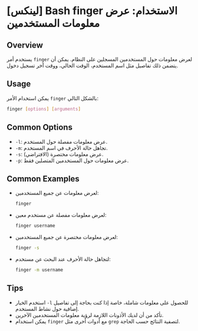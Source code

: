 # [لينكس] Bash finger الاستخدام: عرض معلومات المستخدمين

## Overview
يستخدم أمر `finger` لعرض معلومات حول المستخدمين المسجلين على النظام. يمكن أن يتضمن ذلك تفاصيل مثل اسم المستخدم، الوقت الحالي، ووقت آخر تسجيل دخول.

## Usage
يمكن استخدام الأمر `finger` بالشكل التالي:

```bash
finger [options] [arguments]
```

## Common Options
- `-l`: عرض معلومات مفصلة حول المستخدم.
- `-m`: تجاهل حالة الأحرف في اسم المستخدم.
- `-s`: عرض معلومات مختصرة (الافتراضي).
- `-p`: عرض معلومات حول المستخدمين المتصلين فقط.

## Common Examples
- لعرض معلومات عن جميع المستخدمين:
  ```bash
  finger
  ```

- لعرض معلومات مفصلة عن مستخدم معين:
  ```bash
  finger username
  ```

- لعرض معلومات مختصرة عن جميع المستخدمين:
  ```bash
  finger -s
  ```

- لتجاهل حالة الأحرف عند البحث عن مستخدم:
  ```bash
  finger -m username
  ```

## Tips
- استخدم الخيار `-l` للحصول على معلومات شاملة، خاصة إذا كنت بحاجة إلى تفاصيل إضافية حول نشاط المستخدم.
- تأكد من أن لديك الأذونات اللازمة لرؤية معلومات المستخدمين الآخرين.
- يمكن استخدام `finger` مع أدوات أخرى مثل `grep` لتصفية النتائج حسب الحاجة.